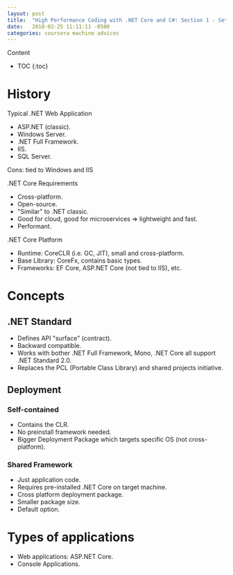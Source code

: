```yaml
---
layout: post
title:  "High Performance Coding with .NET Core and C#: Section 1 - Setting the stage"
date:   2018-02-25 11:11:11 -0500
categories: coursera machine advices
---
```


Content

* TOC
{:toc}

# History

Typical .NET Web Application

- ASP.NET (classic).
- Windows Server.
- .NET Full Framework.
- IIS.
- SQL Server.

Cons: tied to Windows and IIS

.NET Core Requirements

- Cross-platform.
- Open-source.
- "Similar" to .NET classic.
- Good for cloud, good for microservices => lightweight and fast.
- Performant.

.NET Core Platform

- Runtime: CoreCLR (i.e. GC, JIT), small and cross-platform.
- Base Library: CoreFx, contains basic types.
- Frameworks: EF Core, ASP.NET Core (not tied to IIS), etc.

# Concepts

## .NET Standard 
- Defines API "surface" (contract).
- Backward compatible.
- Works with bother .NET Full Framework, Mono, .NET Core all support .NET Standard 2.0.
- Replaces the PCL (Portable Class Library) and shared projects initiative.

## Deployment

### Self-contained
- Contains the CLR.
- No preinstall framework needed.
- Bigger Deployment Package which targets specific OS (not cross-platform).

### Shared Framework
- Just application code.
- Requires pre-installed .NET Core on target machine.
- Cross platform deployment package.
- Smaller package size.
- Default option.

# Types of applications
- Web applications: ASP.NET Core.
- Console Applications.



